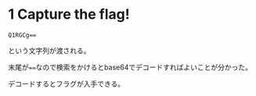 # 1 Capture the flag!

```
Q1RGCg==
```

という文字列が渡される。

末尾が`==`なので検索をかけるとbase64でデコードすればよいことが分かった。

デコードするとフラグが入手できる。
